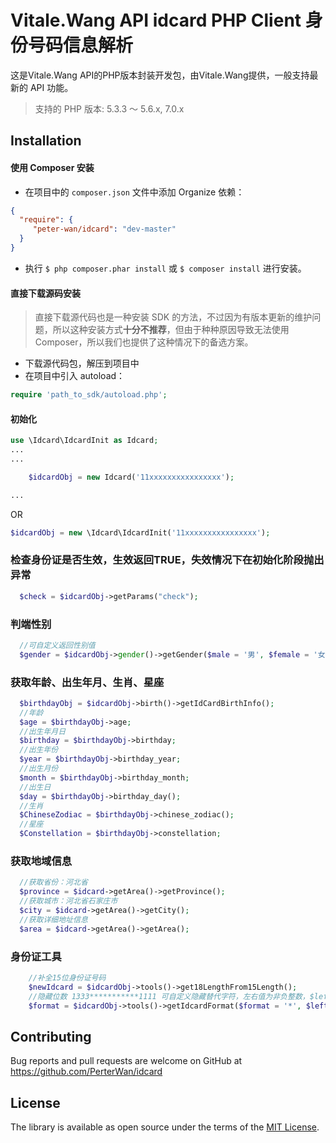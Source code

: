 # Vitale.Wang API idcard PHP Client 身份号码信息解析

 这是Vitale.Wang API的PHP版本封装开发包，由Vitale.Wang提供，一般支持最新的 API 功能。

 > 支持的 PHP 版本: 5.3.3 ～ 5.6.x, 7.0.x
 ## Installation

 #### 使用 Composer 安装

 - 在项目中的 `composer.json` 文件中添加 Organize 依赖：

```json
{
  "require": {
     "peter-wan/idcard": "dev-master"
  }
}
```

 - 执行 `$ php composer.phar install` 或 `$ composer install` 进行安装。

 #### 直接下载源码安装

 > 直接下载源代码也是一种安装 SDK 的方法，不过因为有版本更新的维护问题，所以这种安装方式**十分不推荐**，但由于种种原因导致无法使用 Composer，所以我们也提供了这种情况下的备选方案。

 - 下载源代码包，解压到项目中
 - 在项目中引入 autoload：

 ```php
 require 'path_to_sdk/autoload.php';
 ```

 #### 初始化
  ```php
  use \Idcard\IdcardInit as Idcard;
  ...
  ...
 
      $idcardObj = new Idcard('11xxxxxxxxxxxxxxxx');
 
  ...
  ```
 
  OR
 
  ```php
  $idcardObj = new \Idcard\IdcardInit('11xxxxxxxxxxxxxxxx');
  ```
  ### 检查身份证是否生效，生效返回TRUE，失效情况下在初始化阶段抛出异常
  ```php
    $check = $idcardObj->getParams("check");
  ```
  ### 判端性别
  ```php
    //可自定义返回性别值
    $gender = $idcardObj->gender()->getGender($male = '男', $female = '女');
  ```
  ### 获取年龄、出生年月、生肖、星座
  ```php
    $birthdayObj = $idcardObj->birth()->getIdCardBirthInfo();
    //年龄
    $age = $birthdayObj->age;
    //出生年月日
    $birthday = $birthdayObj->birthday;
    //出生年份
    $year = $birthdayObj->birthday_year;
    //出生月份
    $month = $birthdayObj->birthday_month;
    //出生日
    $day = $birthdayObj->birthday_day();
    //生肖
    $ChineseZodiac = $birthdayObj->chinese_zodiac();
    //星座
    $Constellation = $birthdayObj->constellation;
  ```
  ### 获取地域信息
  ```php
    //获取省份：河北省
    $province = $idcard->getArea()->getProvince();
    //获取城市：河北省石家庄市
    $city = $idcard->getArea()->getCity();
    //获取详细地址信息
    $area = $idcard->getArea()->getArea();
  ```
  ### 身份证工具
  ```php
      //补全15位身份证号码
      $newIdcard = $idcardObj->tools()->get18LengthFrom15Length();
      //隐藏位数 1333***********1111 可自定义隐藏替代字符，左右值为非负整数，$left + $right <= 10 & >=0
      $format = $idcardObj->tools()->getIdcardFormat($format = '*', $left = 4, $right = 4);
  ```

   ## Contributing
  
   Bug reports and pull requests are welcome on GitHub at https://github.com/PerterWan/idcard
  
   ## License
  
   The library is available as open source under the terms of the [MIT License](http://opensource.org/licenses/MIT).
 